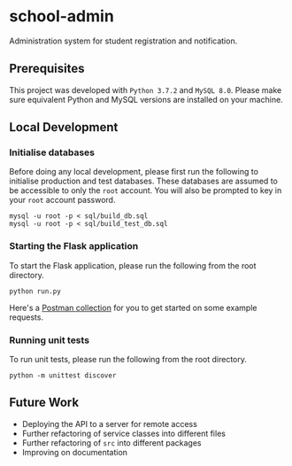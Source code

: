 # school-admin
Administration system for student registration and notification.

## Prerequisites
This project was developed with `Python 3.7.2` and `MySQL 8.0`. Please make sure equivalent Python and MySQL versions are installed on your machine.

## Local Development
### Initialise databases
Before doing any local development, please first run the following to initialise production and test databases. These databases are assumed to be accessible to only the `root` account. You will also be prompted to key in your `root` account password.
```
mysql -u root -p < sql/build_db.sql
mysql -u root -p < sql/build_test_db.sql
```

### Starting the Flask application
To start the Flask application, please run the following from the root directory.
```
python run.py
```

Here's a [Postman collection](https://www.getpostman.com/collections/374ea00428490c14bff7) for you to get started on some example requests.

### Running unit tests
To run unit tests, please run the following from the root directory.
```
python -m unittest discover
```

## Future Work
* Deploying the API to a server for remote access
* Further refactoring of service classes into different files
* Further refactoring of `src` into different packages
* Improving on documentation